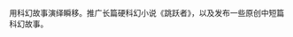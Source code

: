 用科幻故事演绎瞬移。推广长篇硬科幻小说《跳跃者》，以及发布一些原创中短篇科幻故事。

<!---
PlanetJumper/PlanetJumper is a ✨ special ✨ repository because its `README.md` (this file) appears on your GitHub profile.
You can click the Preview link to take a look at your changes.
--->
